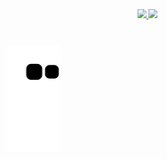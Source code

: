 <div align="center">
  <a href="https://github.com/Tigre8002">
  <img height="180em" src="https://github-readme-stats.vercel.app/api?username=Tigre8002&show_icons=true&theme=dracula&include_all_commits=true&count_private=true"/>
  <img height="180em" src="https://github-readme-stats.vercel.app/api/top-langs/?username=Tigre8002&layout=compact&langs_count=7&theme=dracula"/>
</div>
  
<div style="display: inline_block"><br>

</div>

 ##
 ![Snake animation](https://github.com/rafaballerini/rafaballerini/blob/output/github-contribution-grid-snake.svg)
 
